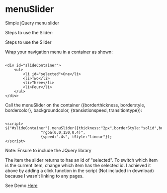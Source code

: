 menuSlider
==========

Simple jQuery menu slider

Steps to use the Slider:

Steps to use the Slider

Wrap your navigation menu in a container as shown:

<pre><code>
&#60;div id="slideContainer"&#62;
	&#60;ul&#62;
		&#60;li id="selected"&#62;One&#60;/li&#62;
		&#60;li&#62;Two&#60;/li&#62;
		&#60;li&#62;Three&#60;/li&#62;
		&#60;li>Four&#60;/li&#62;
	&#60;/ul&#62;
&#60;/div&#62;
</code></pre>

Call the menuSlider on the container ({borderthickness, borderstyle, bordercolor}, backgroundcolor, {transistionspeed, transitiontype}):

<pre><code>
&#60;script&#62;
$("#slideContainer").menuSlider({thickness:"2px",borderStyle:"solid",borderColor:"blue"}, 
				"rgba(0,0,150,0.4)", 
				{speed:".4s", tStyle:"linear"});
&#60;/script&#62;
</code></pre>				

Note: Ensure to include the JQuery library

The item the slider returns to has an id of "selected". To switch which item is the current item, change which item has the selected id. I achieved it above by adding a click function in the script (Not included in download) because I wasn't linking to any pages.

See Demo <a href="www.justenallan.com/menuSlider">Here</a>
